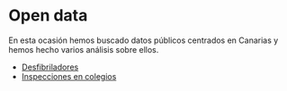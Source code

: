 # Open data

En esta ocasión hemos buscado datos públicos centrados en Canarias y hemos hecho
varios análisis sobre ellos.

- [Desfibriladores](open-data-canarias-desfibriladores.ipynb)
- [Inspecciones en colegios](open-data-canarias-inspecciones.ipynb)
